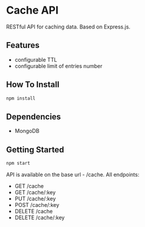# Cache API

RESTful API for caching data. Based on Express.js.

## Features
* configurable TTL
* configurable limit of entries number


## How To Install
```bash
npm install
```

## Dependencies
* MongoDB


## Getting Started
```bash
npm start
```

API is available on the base url - /cache.
All endpoints:
* GET /cache
* GET /cache/:key
* PUT /cache/:key
* POST /cache/:key
* DELETE /cache
* DELETE /cache/:key
```
